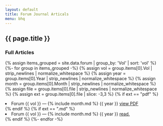 ```yaml
---
layout: default
title: Forum Journal Articals
menu: bhq
---
```


## {{ page.title }}


### Full Articles

{% assign items_grouped = site.data.forum | group_by: 'Vol' | sort: 'vol' %}
{%- for group in items_grouped -%}
{% assign vol = group.items[0].Vol | strip_newlines | normalize_whitespace %}
{% assign year = group.items[0].Year | strip_newlines | normalize_whitespace %}
{% assign month = group.items[0].Month | strip_newlines | normalize_whitespace %}
{% assign file = group.items[0].file | strip_newlines | normalize_whitespace %}
{% assign ext = group.items[0].file | slice: -3,3 %}
{% if ext == "pdf" %}<li>Forum {{ vol }} &mdash; {% include month.md %} {{ year }} <a href="/pdf/{{- file -}}">view PDF</a></li>{% endif %}
{% if ext == ".md" %}<li>Forum {{ vol }} &mdash; {% include month.md %} {{ year }} <a href="/bhq/forum/volumes/{{- file | replace: '.md' '.html' -}}">read.</a></li>{% endif %}
{%- endfor -%}
